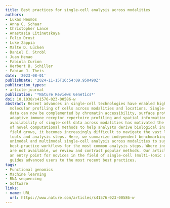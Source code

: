 ```yaml
---
title: Best practices for single-cell analysis across modalities
authors:
- Lukas Heumos
- Anna C. Schaar
- Christopher Lance
- Anastasia Litinetskaya
- Felix Drost
- Luke Zappia
- Malte D. Lücken
- Daniel C. Strobl
- Juan Henao
- Fabiola Curion
- Herbert B. Schiller
- Fabian J. Theis
date: '2023-08-01'
publishDate: '2024-11-15T16:54:09.950490Z'
publication_types:
- article-journal
publication: '*Nature Reviews Genetics*'
doi: 10.1038/s41576-023-00586-w
abstract: Recent advances in single-cell technologies have enabled high-throughput
  molecular profiling of cells across modalities and locations. Single-cell transcriptomics
  data can now be complemented by chromatin accessibility, surface protein expression,
  adaptive immune receptor repertoire profiling and spatial information. The increasing
  availability of single-cell data across modalities has motivated the development
  of novel computational methods to help analysts derive biological insights. As the
  field grows, it becomes increasingly difficult to navigate the vast landscape of
  tools and analysis steps. Here, we summarize independent benchmarking studies of
  unimodal and multimodal single-cell analysis across modalities to suggest comprehensive
  best-practice workflows for the most common analysis steps. Where independent benchmarks
  are not available, we review and contrast popular methods. Our article serves as
  an entry point for novices in the field of single-cell (multi-)omic analysis and
  guides advanced users to the most recent best practices.
tags:
- Functional genomics
- Machine learning
- RNA sequencing
- Software
links:
- name: URL
  url: https://www.nature.com/articles/s41576-023-00586-w
---
```

